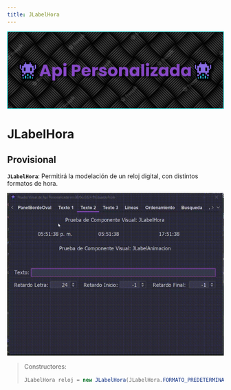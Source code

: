 ```yaml
---
title: JLabelHora
---
```


![a](/images/banner.png)

# JLabelHora

## Provisional

<b>`JLabelHora`</b>: Permitirá la modelación de un reloj digital, con distintos formatos de hora.

![a](/gifs/reloj.gif)

> Constructores:
>
> ```java
> JLabelHora reloj = new JLabelHora(JLabelHora.FORMATO_PREDETERMINADO);
> ```
